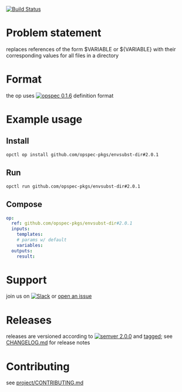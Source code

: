 [![Build Status](https://travis-ci.org/opspec-pkgs/envsubst-dir.svg?branch=master)](https://travis-ci.org/opspec-pkgs/envsubst-dir)

# Problem statement

replaces references of the form $VARIABLE or ${VARIABLE} with their corresponding values for all files in a directory

# Format

the op uses [![opspec 0.1.6](https://img.shields.io/badge/opspec-0.1.6-brightgreen.svg?colorA=6b6b6b&colorB=fc16be)](https://opspec.io/0.1.6) definition format

# Example usage

## Install

```shell
opctl op install github.com/opspec-pkgs/envsubst-dir#2.0.1
```

## Run

```
opctl run github.com/opspec-pkgs/envsubst-dir#2.0.1
```

## Compose

```yaml
op:
  ref: github.com/opspec-pkgs/envsubst-dir#2.0.1
  inputs:
    templates:
    # params w/ default
    variables:
  outputs:
    result:
```

# Support

join us on
[![Slack](https://opctl-slackin.herokuapp.com/badge.svg)](https://opctl-slackin.herokuapp.com/)
or
[open an issue](https://github.com/opspec-pkgs/envsubst-dir/issues)

# Releases

releases are versioned according to
[![semver 2.0.0](https://img.shields.io/badge/semver-2.0.0-brightgreen.svg)](http://semver.org/spec/v2.0.0.html)
and [tagged](https://git-scm.com/book/en/v2/Git-Basics-Tagging); see
[CHANGELOG.md](CHANGELOG.md) for release notes

# Contributing

see
[project/CONTRIBUTING.md](https://github.com/opspec-pkgs/project/blob/master/CONTRIBUTING.md)
